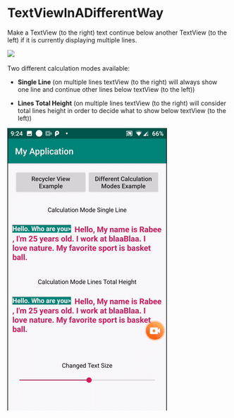# TextViewInADifferentWay

Make a TextView (to the right) text continue below another TextView (to the left) if it is currently displaying multiple lines.

![](output.gif)

Two different calculation modes available: 

- **Single Line** (on multiple lines textView (to the right) will always show one line and continue other lines below textView (to the left))

- **Lines Total Height** (on multiple lines textView (to the right) will consider total lines height in order to decide what to show below textView (to the left))

![](different_calculation_modes.gif)

